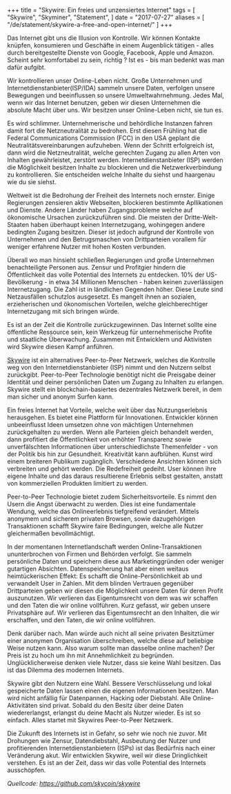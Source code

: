 +++
title = "Skywire: Ein freies und unzensiertes Internet"
tags = [
    "Skywire",
    "Skyminer",
    "Statement",
]
date = "2017-07-27"
aliases = [
	"/de/statement/skywire-a-free-and-open-internet/"
]
+++

Das Internet gibt uns die Illusion von Kontrolle. Wir können Kontakte knüpfen, konsumieren und Geschäfte in einem Augenblick tätigen - alles durch bereitgestellte Dienste von Google, Facebook, Apple und Amazon. Scheint sehr komfortabel zu sein, richtig ? Ist es - bis man bedenkt was man dafür aufgibt.

Wir kontrollieren unser Online-Leben nicht. Große Unternehmen und Internetdienstanbieter(ISP/IDA) sammeln unsere Daten, verfolgen unsere Bewegungen und beeinflussen so unsere Umweltwahrnehmung. Jedes Mal, wenn wir das Internet benutzen, geben wir diesen Unternehmen die absolute Macht über uns. Wir besitzen unser Online-Leben nicht, sie tun es.

Es wird schlimmer. Unternehmerische und behördliche Instanzen fahren damit fort die Netzneutralität zu bedrohen. Erst diesen Frühling hat die Federal Communications Commission (FCC) in den USA geplant die Neutralitätsvereinbarungen aufzuheben. Wenn der Schritt erfolgreich ist, dann wird die Netzneutralität, welche gerechten Zugang zu allen Arten von Inhalten gewährleistet, zerstört werden.
Internetdienstanbieter (ISP) werden die Möglichkeit besitzen Inhalte zu blockieren und die Netzwerkverbindung zu kontrollieren. Sie entscheiden welche Inhalte du siehst und haargenau wie du sie siehst.

Weltweit ist die Bedrohung der Freiheit des Internets noch ernster. Einige Regierungen zensieren aktiv Webseiten, blockieren bestimmte Apllikationen und Dienste. Andere Länder haben Zugangsprobleme welche auf ökonomische Ursachen zurückzuführen sind. Die meisten der Dritte-Welt-Staaten haben überhaupt keinen Internetzugang, wohingegen andere bedingten Zugang besitzen.
Dieser ist jedoch aufgrund der Kontrolle von Unternehmen und den Betrugsmaschen von Drittparteien vorallem für weniger erfahrene Nutzer mit hohen Kosten verbunden.

Überall wo man hinsieht schließen Regierungen und große Unternehmen benachteiligte Personen aus. Zensur und Profitgier hindern die Öffentlichkeit das volle Potential des Internets zu entdecken. 10% der US-Bevölkerung - in etwa 34 Millionen Menschen - haben keinen zuverlässigen Internetzugang. Die Zahl ist in ländlichen Gegenden höher. Diese Leute sind Netzausfällen schutzlos ausgesetzt. Es mangelt ihnen an sozialen, erzieherischen und ökonomischen Vorteilen, welche gleichberechtiger Internetzugang mit sich bringen würde.

Es ist an der Zeit die Kontrolle zurückzugewinnen. Das Internet sollte eine öffentliche Ressource sein, kein Werkzeug für unternehmerische Profite und staatliche Überwachung. Zusammen mit Entwicklern und Aktivisten wird Skywire diesen Kampf anführen.

[Skywire](https://github.com/skycoin/skywire) ist ein alternatives Peer-to-Peer Netzwerk, welches die Kontrolle weg von den Internetdienstanbieter (ISP) nimmt und den Nutzern selbst zurückgibt. Peer-to-Peer Technologie benötigt nicht die Preisgabe deiner Identität und deiner persönlichen Daten um Zugang zu Inhalten zu erlangen. Skywire stellt ein blockchain-basiertes dezentrales Netzwerk bereit, in dem man sicher und anonym Surfen kann.

Ein freies Internet hat Vorteile, welche weit über das Nutzungserlebnis herausgehen. Es bietet eine Plattform für Innovationen. Entwickler können unbeeinflusst Ideen umsetzen ohne von mächtigen Unternehmen zurückgehalten zu werden. Wenn alle Parteien gleich behandelt werden, dann profitiert die Öffentlichkeit von erhöhter Transparenz sowie unverfälschten Informationen über unterschiedlichste Themenfelder - von der Politik bis hin zur Gesundheit. Kreativität kann aufblühen. Kunst wird einem breiteren Publikum zugänglich. Verschiedene Ansichten können sich verbreiten und gehört werden. Die Redefreiheit gedeiht. User können ihre eigene Inhalte und das daraus resultierene Erlebnis selbst gestalten, anstatt von kommerziellen Produkten limitiert zu werden.

Peer-to-Peer Technologie bietet zudem Sicherheitsvorteile. Es nimmt den Usern die Angst überwacht zu werden. Dies ist eine fundamentale Wendung, welche das Onlineerlebnis tiefgreifend verändert. Mittels anonymem und sicherem privaten Browsen, sowie dazugehörigen Transaktionen schafft Skywire faire Bedingungen, welche alle Nutzer gleichermaßen bevollmächtigt.

In der momentanen Internetlandschaft werden Online-Transaktionen ununterbrochen von Firmen und Behörden verfolgt. Sie sammeln persönliche Daten und speichern diese aus Marketinggründen oder weniger gutartigen Absichten. Datenspeicherung hat aber einen weitaus heimtückerischen Effekt: Es schafft die Online-Persönlichkeit ab und verwandelt User in Zahlen. Mit dem blinden Vertrauen gegenüber Drittparteien geben wir diesen die Möglichkeit unsere Daten für deren Profit auszunutzen. Wir verlieren das Eigentumsrecht von dem was wir schaffen und den Taten die wir online vollführen. Kurz gefasst, wir geben unsere Privatsphäre auf.
Wir verlieren das Eigentumsrecht an den Inhalten, die wir erschaffen, und den Taten, die wir online vollführen.

Denk darüber nach. Man würde auch nicht all seine privaten Besitztümer einer anonymen Organisation überschreiben, welche diese auf beliebige Weise nutzen kann. Also warum sollte man dasselbe online machen? Der Preis ist zu hoch um ihn mit Annehmlichkeit zu begründen. Unglücklicherweise denken viele Nutzer, dass sie keine Wahl besitzen. Das ist das Dilemma des modernen Internets.

Skywire gibt den Nutzern eine Wahl. Bessere Verschlüsselung und lokal gespeicherte Daten lassen einen die eigenen Informationen besitzen. Man wird nicht anfällig für Datenpannen, Hacking oder Diebstahl. Alle Online-Aktivitäten sind privat. Sobald du den Besitz über deine Daten wiedererlangst, erlangst du deine Macht als Nutzer wieder. Es ist so einfach. Alles startet mit Skywires Peer-to-Peer Netzwerk.

Die Zukunft des Internets ist in Gefahr, so sehr wie noch nie zuvor. Mit Drohungen wie Zensur, Datendiebstahl, Ausbeutung der Nutzer und profitierenden Internetdienstanbietern (ISPs) ist das Bedürfnis nach einer Veränderung akut. Wir entwicklen Skywire, weil wir diese Dringlichkeit verstehen. Es ist an der Zeit, dass wir das volle Potential des Internets ausschöpfen.

*Quellcode: https://github.com/skycoin/skywire*
